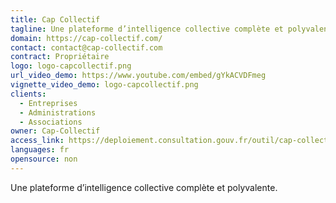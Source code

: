 ```yaml
---
title: Cap Collectif
tagline: Une plateforme d’intelligence collective complète et polyvalente.
domain: https://cap-collectif.com/
contact: contact@cap-collectif.com
contract: Propriétaire
logo: logo-capcollectif.png
url_video_demo: https://www.youtube.com/embed/gYkACVDFmeg
vignette_video_demo: logo-capcollectif.png
clients:
  - Entreprises
  - Administrations
  - Associations
owner: Cap-Collectif
access_link: https://deploiement.consultation.gouv.fr/outil/cap-collectif
languages: fr
opensource: non
---
```


Une plateforme d’intelligence collective complète et polyvalente.
